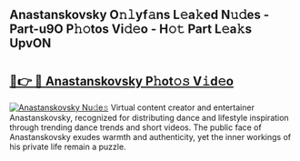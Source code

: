 ## Anastanskovsky O𝚗𝚕yf𝚊ns L𝚎a𝚔ed N𝚞𝚍es - Part-u9O P𝚑𝚘tos Vi𝚍𝚎o - H𝚘𝚝 Part L𝚎a𝚔s UpvON

# <h2><a href="http://kf1hek.oniu.top/?m=Anastanskovsky">🔗👉 🔴 Anastanskovsky P𝚑ot𝚘𝚜 V𝚒d𝚎o</a></h2>

[![Anastanskovsky Nu𝚍e𝚜](https://i.imgur.com/0qMVB7G.gif)](http://kf1hek.oniu.top/?m=Anastanskovsky)
Virtual content creator and entertainer Anastanskovsky, recognized for distributing dance and lifestyle inspiration through trending dance trends and short videos. The public face of Anastanskovsky exudes warmth and authenticity, yet the inner workings of his private life remain a puzzle.  
